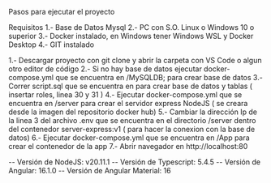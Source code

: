 Pasos para ejecutar el proyecto

Requisitos
1.- Base de Datos Mysql
2.- PC con S.O. Linux o Windows 10 o superior
3.- Docker instalado, en Windows tener Windows WSL y Docker Desktop 
4.- GIT instalado

1.- Descargar proyecto con git clone y abrir la carpeta con VS Code o algun otro editor de código
2.- Si no hay base de datos ejecutar docker-compose.yml que se encuentra en /MySQLDB; para crear base de datos
3.- Correr script.sql que se encuentra en  para crear base de datos y tablas ( insertar roles, linea 30 y 31 )
4.- Ejecutar docker-compose.yml que se encuentra en /server para crear el servidor express NodeJS ( se creara desde la imagen del repositorio docker hub)
5.- Cambiar la dirección Ip de la linea 3 del archivo .env que se encuentra en el directorio /server dentro del contenedor server-express:v1 ( para hacer la conexion con la base de datos)
6.- Ejecutar docker-compose.yml que se encuentra en /App para crear el contenedor de la app 
7.- Abrir navegador en http://localhost:80

-- Versión de NodeJS: v20.11.1
-- Versión de Typescript: 5.4.5
-- Versión de Angular: 16.1.0
-- Versión de Angular Material: 16
